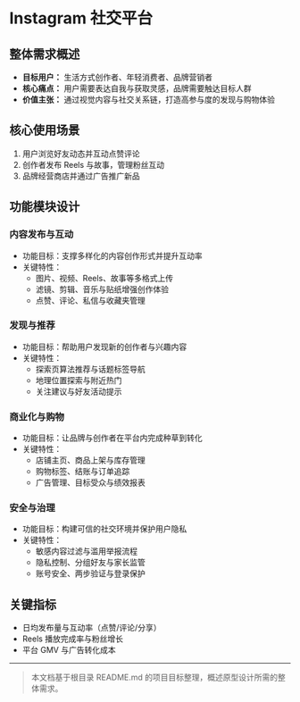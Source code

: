 # Instagram 社交平台

## 整体需求概述

- **目标用户：** 生活方式创作者、年轻消费者、品牌营销者
- **核心痛点：** 用户需要表达自我与获取灵感，品牌需要触达目标人群
- **价值主张：** 通过视觉内容与社交关系链，打造高参与度的发现与购物体验

## 核心使用场景

1. 用户浏览好友动态并互动点赞评论
2. 创作者发布 Reels 与故事，管理粉丝互动
3. 品牌经营商店并通过广告推广新品

## 功能模块设计

### 内容发布与互动

- 功能目标：支撑多样化的内容创作形式并提升互动率
- 关键特性：
  - 图片、视频、Reels、故事等多格式上传
  - 滤镜、剪辑、音乐与贴纸增强创作体验
  - 点赞、评论、私信与收藏夹管理

### 发现与推荐

- 功能目标：帮助用户发现新的创作者与兴趣内容
- 关键特性：
  - 探索页算法推荐与话题标签导航
  - 地理位置探索与附近热门
  - 关注建议与好友活动提示

### 商业化与购物

- 功能目标：让品牌与创作者在平台内完成种草到转化
- 关键特性：
  - 店铺主页、商品上架与库存管理
  - 购物标签、结账与订单追踪
  - 广告管理、目标受众与绩效报表

### 安全与治理

- 功能目标：构建可信的社交环境并保护用户隐私
- 关键特性：
  - 敏感内容过滤与滥用举报流程
  - 隐私控制、分组好友与家长监管
  - 账号安全、两步验证与登录保护

## 关键指标

- 日均发布量与互动率（点赞/评论/分享）
- Reels 播放完成率与粉丝增长
- 平台 GMV 与广告转化成本

---

> 本文档基于根目录 README.md 的项目目标整理，概述原型设计所需的整体需求。